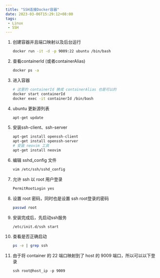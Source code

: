 ```yaml
---
title: "SSH连接Docker容器"
date: 2023-03-06T15:29:12+08:00
tags:
 - Linux
 - SSH
---
```


 1. 创建容器并且端口映射以及后台运行

    ```bash
    docker run -it -d -p 9009:22 ubuntu /bin/bash
    ```
 2. 查看containerId (或者containerAlias)

    ```bash
    docker ps -a
    ```
 3. 进入容器

    ```bash
    # 这里的 containerId 换成 containerAlias 也是可以的
    docker start containerId
    docker exec -it containerId /bin/bash  
    ```
 4. ubuntu 更新源列表

    ```bash
    apt-get update
    ```
 5. 安装ssh-client、ssh-server

    ```bash
    apt-get install openssh-client
    apt-get install openssh-server
    # 安装 neovim 工具
    apt-get install neovim
    ```
 6. 编辑 sshd_config 文件

    ```bash
    vim /etc/ssh/sshd_config
    ```
 7. 允许 ssh 以 root 用户登录

    ```bash
    PermitRootLogin yes
    ```
 8. 设置 root 密码，同时也是设置 ssh root登录的密码

    ```bash
    passwd root
    ```
 9. 安装完成后，先启动ssh服务

    ```bash
    /etc/init.d/ssh start
    ```
10. 查看是否正确启动

    ```bash
    ps -e | grep ssh
    ```
11. 由于将 container 的 22 端口映射到了 host 的 9009 端口，所以可以以下登录

    ```ssh
    ssh root@host_ip -p 9009
    ```



